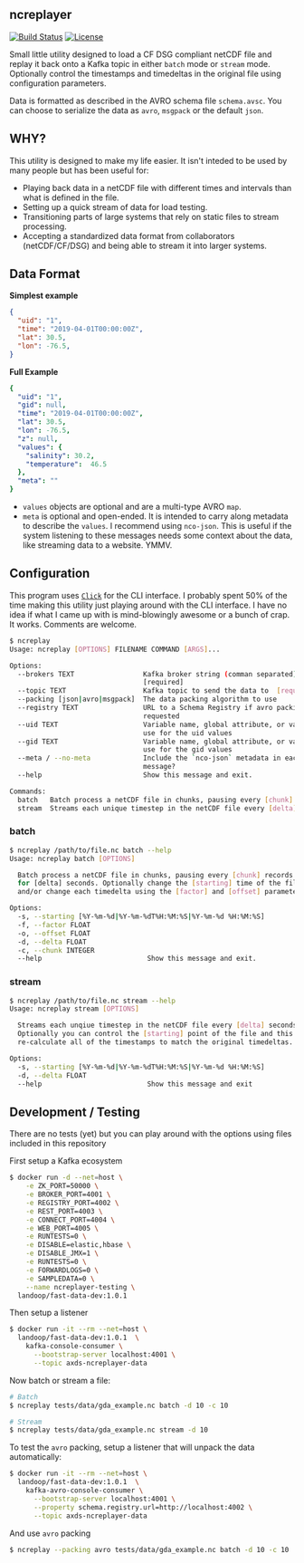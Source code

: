 ## ncreplayer

[![Build Status](https://travis-ci.org/axiom-data-science/ncreplayer.svg?branch=master)](https://travis-ci.org/axiom-data-science/ncreplayer)
[![License](http://img.shields.io/:license-mit-blue.svg)](http://doge.mit-license.org)


Small little utility designed to load a CF DSG compliant netCDF file and replay it back onto a Kafka topic in either `batch` mode or `stream` mode. Optionally control the timestamps and timedeltas in the original file using configuration parameters.

Data is formatted as described in the AVRO schema file `schema.avsc`. You can choose to serialize the data as `avro`, `msgpack` or the default `json`.


## WHY?

This utility is designed to make my life easier. It isn't inteded to be used by many people but has been useful for:

*  Playing back data in a netCDF file with different times and intervals than what is defined in the file.
*  Setting up a quick stream of data for load testing.
*  Transitioning parts of large systems that rely on static files to stream processing.
*  Accepting a standardized data format from collaborators (netCDF/CF/DSG) and being able to stream it into larger systems.


## Data Format

**Simplest example**
```json
{
  "uid": "1",
  "time": "2019-04-01T00:00:00Z",
  "lat": 30.5,
  "lon": -76.5,
}
```

**Full Example**
```yaml
{
  "uid": "1",
  "gid": null,
  "time": "2019-04-01T00:00:00Z",
  "lat": 30.5,
  "lon": -76.5,
  "z": null,
  "values": {
    "salinity": 30.2,
    "temperature":  46.5
  },
  "meta": ""
}
```

*  `values` objects are optional and are a multi-type AVRO `map`.
*  `meta` is optional and open-ended. It is intended to carry along metadata to describe the `values`. I recommend using `nco-json`. This is useful if the system listening to these messages needs some context about the data, like streaming data to a website. YMMV.


## Configuration

This program uses [`Click`](https://click.palletsprojects.com/) for the CLI interface.  I probably spent 50% of the time making this utility just playing around with the CLI interface. I have no idea if what I came up with is mind-blowingly awesome or a bunch of crap. It works. Comments are welcome.

```sh
$ ncreplay
Usage: ncreplay [OPTIONS] FILENAME COMMAND [ARGS]...

Options:
  --brokers TEXT                 Kafka broker string (comman separated)
                                 [required]
  --topic TEXT                   Kafka topic to send the data to  [required]
  --packing [json|avro|msgpack]  The data packing algorithm to use
  --registry TEXT                URL to a Schema Registry if avro packing is
                                 requested
  --uid TEXT                     Variable name, global attribute, or value to
                                 use for the uid values
  --gid TEXT                     Variable name, global attribute, or value to
                                 use for the gid values
  --meta / --no-meta             Include the `nco-json` metadata in each
                                 message?
  --help                         Show this message and exit.

Commands:
  batch   Batch process a netCDF file in chunks, pausing every [chunk]...
  stream  Streams each unique timestep in the netCDF file every [delta]...
```

### batch

```sh
$ ncreplay /path/to/file.nc batch --help
Usage: ncreplay batch [OPTIONS]

  Batch process a netCDF file in chunks, pausing every [chunk] records
  for [delta] seconds. Optionally change the [starting] time of the file
  and/or change each timedelta using the [factor] and [offset] parameters.

Options:
  -s, --starting [%Y-%m-%d|%Y-%m-%dT%H:%M:%S|%Y-%m-%d %H:%M:%S]
  -f, --factor FLOAT
  -o, --offset FLOAT
  -d, --delta FLOAT
  -c, --chunk INTEGER
  --help                          Show this message and exit.
```

### stream

```sh
$ ncreplay /path/to/file.nc stream --help
Usage: ncreplay stream [OPTIONS]

  Streams each unqiue timestep in the netCDF file every [delta] seconds.
  Optionally you can control the [starting] point of the file and this will
  re-calculate all of the timestamps to match the original timedeltas.

Options:
  -s, --starting [%Y-%m-%d|%Y-%m-%dT%H:%M:%S|%Y-%m-%d %H:%M:%S]
  -d, --delta FLOAT
  --help                          Show this message and exit
```

## Development / Testing

There are no tests (yet) but you can play around with the options using files included in this repository

First setup a Kafka ecosystem

```bash
$ docker run -d --net=host \
    -e ZK_PORT=50000 \
    -e BROKER_PORT=4001 \
    -e REGISTRY_PORT=4002 \
    -e REST_PORT=4003 \
    -e CONNECT_PORT=4004 \
    -e WEB_PORT=4005 \
    -e RUNTESTS=0 \
    -e DISABLE=elastic,hbase \
    -e DISABLE_JMX=1 \
    -e RUNTESTS=0 \
    -e FORWARDLOGS=0 \
    -e SAMPLEDATA=0 \
    --name ncreplayer-testing \
  landoop/fast-data-dev:1.0.1
```

Then setup a listener

```bash
$ docker run -it --rm --net=host \
  landoop/fast-data-dev:1.0.1  \
    kafka-console-consumer \
      --bootstrap-server localhost:4001 \
      --topic axds-ncreplayer-data
```

Now batch or stream a file:

```bash
# Batch
$ ncreplay tests/data/gda_example.nc batch -d 10 -c 10

# Stream
$ ncreplay tests/data/gda_example.nc stream -d 10
```

To test the `avro` packing, setup a listener that will unpack the data automatically:

```bash
$ docker run -it --rm --net=host \
  landoop/fast-data-dev:1.0.1  \
    kafka-avro-console-consumer \
      --bootstrap-server localhost:4001 \
      --property schema.registry.url=http://localhost:4002 \
      --topic axds-ncreplayer-data
```

And use `avro` packing

```bash
$ ncreplay --packing avro tests/data/gda_example.nc batch -d 10 -c 10
```
